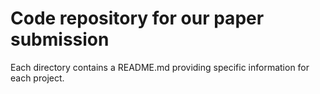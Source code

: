 # Code repository for our paper submission

Each directory contains a README.md providing specific information for each project.
